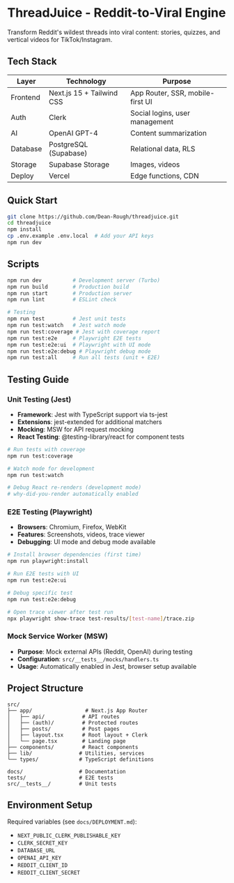# ThreadJuice - Reddit-to-Viral Engine

Transform Reddit's wildest threads into viral content: stories, quizzes, and vertical videos for TikTok/Instagram.

## Tech Stack
| Layer | Technology | Purpose |
|-------|------------|---------|
| Frontend | Next.js 15 + Tailwind CSS | App Router, SSR, mobile-first UI |
| Auth | Clerk | Social logins, user management |
| AI | OpenAI GPT-4 | Content summarization |
| Database | PostgreSQL (Supabase) | Relational data, RLS |
| Storage | Supabase Storage | Images, videos |
| Deploy | Vercel | Edge functions, CDN |

## Quick Start
```bash
git clone https://github.com/Dean-Rough/threadjuice.git
cd threadjuice
npm install
cp .env.example .env.local  # Add your API keys
npm run dev
```

## Scripts
```bash
npm run dev          # Development server (Turbo)
npm run build        # Production build
npm run start        # Production server
npm run lint         # ESLint check

# Testing
npm run test         # Jest unit tests
npm run test:watch   # Jest watch mode
npm run test:coverage # Jest with coverage report
npm run test:e2e     # Playwright E2E tests
npm run test:e2e:ui  # Playwright with UI mode
npm run test:e2e:debug # Playwright debug mode
npm run test:all     # Run all tests (unit + E2E)
```

## Testing Guide

### Unit Testing (Jest)
- **Framework**: Jest with TypeScript support via ts-jest
- **Extensions**: jest-extended for additional matchers
- **Mocking**: MSW for API request mocking
- **React Testing**: @testing-library/react for component tests

```bash
# Run tests with coverage
npm run test:coverage

# Watch mode for development
npm run test:watch

# Debug React re-renders (development mode)
# why-did-you-render automatically enabled
```

### E2E Testing (Playwright)
- **Browsers**: Chromium, Firefox, WebKit
- **Features**: Screenshots, videos, trace viewer
- **Debugging**: UI mode and debug mode available

```bash
# Install browser dependencies (first time)
npm run playwright:install

# Run E2E tests with UI
npm run test:e2e:ui

# Debug specific test
npm run test:e2e:debug

# Open trace viewer after test run
npx playwright show-trace test-results/[test-name]/trace.zip
```

### Mock Service Worker (MSW)
- **Purpose**: Mock external APIs (Reddit, OpenAI) during testing
- **Configuration**: `src/__tests__/mocks/handlers.ts`
- **Usage**: Automatically enabled in Jest, browser setup available

## Project Structure
```
src/
├── app/                 # Next.js App Router
│   ├── api/            # API routes
│   ├── (auth)/         # Protected routes
│   ├── posts/          # Post pages
│   ├── layout.tsx      # Root layout + Clerk
│   └── page.tsx        # Landing page
├── components/         # React components
├── lib/               # Utilities, services
└── types/             # TypeScript definitions

docs/                  # Documentation
tests/                 # E2E tests
src/__tests__/         # Unit tests
```

## Environment Setup
Required variables (see `docs/DEPLOYMENT.md`):
- `NEXT_PUBLIC_CLERK_PUBLISHABLE_KEY`
- `CLERK_SECRET_KEY`
- `DATABASE_URL`
- `OPENAI_API_KEY`
- `REDDIT_CLIENT_ID`
- `REDDIT_CLIENT_SECRET` 